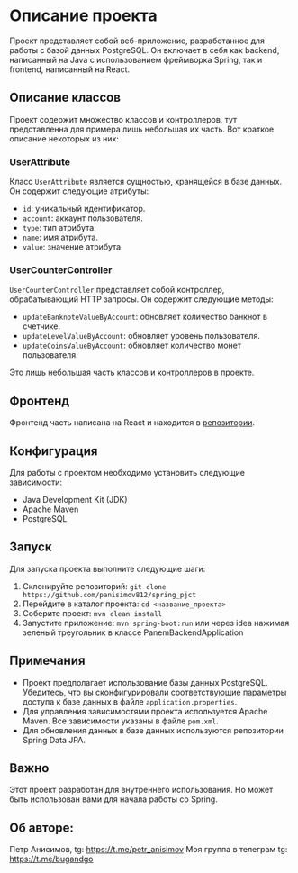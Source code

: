 # Описание проекта

Проект представляет собой веб-приложение, разработанное для работы с базой данных PostgreSQL. Он включает в себя как backend, написанный на Java с использованием фреймворка Spring, так и frontend, написанный на React.

## Описание классов

Проект содержит множество классов и контроллеров, тут представленна для примера лишь небольшая их часть. Вот краткое описание некоторых из них:

### UserAttribute

Класс `UserAttribute` является сущностью, хранящейся в базе данных. Он содержит следующие атрибуты:

- `id`: уникальный идентификатор.
- `account`: аккаунт пользователя.
- `type`: тип атрибута.
- `name`: имя атрибута.
- `value`: значение атрибута.

### UserCounterController

`UserCounterController` представляет собой контроллер, обрабатывающий HTTP запросы. Он содержит следующие методы:

- `updateBanknoteValueByAccount`: обновляет количество банкнот в счетчике.
- `updateLevelValueByAccount`: обновляет уровень пользователя.
- `updateCoinsValueByAccount`: обновляет количество монет пользователя.

Это лишь небольшая часть классов и контроллеров в проекте.

## Фронтенд

Фронтенд часть написана на React и находится в [репозитории](https://github.com/panisimov812/front_for_spring).

## Конфигурация

Для работы с проектом необходимо установить следующие зависимости:

- Java Development Kit (JDK)
- Apache Maven
- PostgreSQL

## Запуск

Для запуска проекта выполните следующие шаги:

1. Склонируйте репозиторий: `git clone https://github.com/panisimov812/spring_pjct`
2. Перейдите в каталог проекта: `cd <название_проекта>`
3. Соберите проект: `mvn clean install`
4. Запустите приложение: `mvn spring-boot:run` или через idea нажимая зеленый треугольник в классе PanemBackendApplication

## Примечания

- Проект предполагает использование базы данных PostgreSQL. Убедитесь, что вы сконфигурировали соответствующие параметры доступа к базе данных в файле `application.properties`.
- Для управления зависимостями проекта используется Apache Maven. Все зависимости указаны в файле `pom.xml`.
- Для обновления данных в базе данных используются репозитории Spring Data JPA.

## Важно

Этот проект разработан для внутреннего использования. Но может быть использован вами для начала работы со Spring. 

## Об авторе:
Петр Анисимов, tg: https://t.me/petr_anisimov 
Моя группа в телеграм tg: https://t.me/bugandgo

